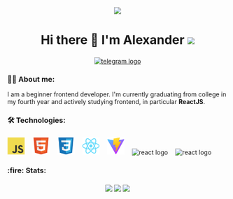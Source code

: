 <div align="center">
  <img src="https://media1.tenor.com/m/2z7NVAVjM_YAAAAd/guts-berserk.gif" width="500px" />
</div>

###

<h1 align="center">Hi there 👋 I'm Alexander <img src="https://github.com/user-attachments/assets/3521e7e3-22b2-42d1-ae28-f975ec25120d" width="32px" /></h1>

###

<div align="center">
  <a href="https://t.me/havenoenemiesyet" target="_blank">
    <img src="https://github.com/user-attachments/assets/069f7905-bbfe-4069-be6a-7276cae17c8b" alt="telegram logo" />
  </a>
</div>

####

<h3 align="left">👩‍💻  About me:</h3>
<p align="left">I am a beginner frontend developer. I'm currently graduating from college in my fourth year and actively studying frontend, in particular <b>ReactJS</b>.</p>

###

<h3 align="left">🛠 Technologies:</h3>

###

<div align="left">
  <img title="JavaScript" src="https://raw.githubusercontent.com/devicons/devicon/ca28c779441053191ff11710fe24a9e6c23690d6/icons/javascript/javascript-original.svg" height="40" alt="javascript logo"  /><img width="13" />
  <img title="HTML" src="https://raw.githubusercontent.com/devicons/devicon/ca28c779441053191ff11710fe24a9e6c23690d6/icons/html5/html5-original.svg" height="40" alt="html5 logo"  /><img width="13" />
  <img title="CSS" src="https://raw.githubusercontent.com/devicons/devicon/ca28c779441053191ff11710fe24a9e6c23690d6/icons/css3/css3-original.svg" height="40" alt="css3 logo"  /><img width="13" />
  <img title="ReactJS" src="https://github.com/devicons/devicon/blob/master/icons/react/react-original.svg" height="40" alt="react logo"  /><img width="13" />
  <img title="ViteJS" src="https://github.com/devicons/devicon/blob/master/icons/vitejs/vitejs-original.svg" height="40" alt="vite logo"  /><img width="13" />
  <img title="SASS/SCSS" src="https://github.com/user-attachments/assets/72e3aa11-ca3f-4b57-830e-6c1a7d062f5c" height="40" alt="react logo"  /><img width="13" />
  <img title="ChakraUI" src="https://github.com/user-attachments/assets/38cf15ea-df1c-4a4c-a263-a0a5f722c160" height="40" alt="react logo"  />
</div>

###

<h3 align="left">:fire:  Stats:</h3>

###

<div align="center">
  <img height="236" src="https://github-readme-stats.vercel.app/api/top-langs/?username=usagi-dead&bg_color=101010&hide_border=true&border_radius=20&theme=dark" />
  <a href="https://leetcode.com/u/usagi-dead/"><img height="236" src="https://leetcard.jacoblin.cool/usagi-dead?&border=0&radius=20&theme=dark" /></a>
  <img width="846" src="https://github-readme-streak-stats.herokuapp.com/?user=usagi-dead&theme=dark&border_radius=20&background=101010&hide_border=true" />
</div>
